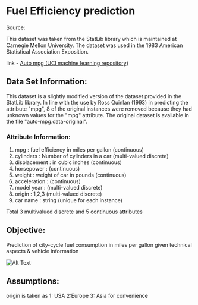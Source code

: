 # Fuel Efficiency prediction

Source:

This dataset was taken from the StatLib library which is maintained at Carnegie Mellon University. The dataset was used in the 1983 American Statistical Association Exposition.

link - [Auto mpg (UCI machine learning repository)](https://archive.ics.uci.edu/ml/datasets/auto+mpg)

## Data Set Information:

This dataset is a slightly modified version of the dataset provided in the StatLib library. In line with the use by Ross Quinlan (1993) in predicting the attribute "mpg", 8 of the original instances were removed because they had unknown values for the "mpg" attribute. The original dataset is available in the file "auto-mpg.data-original".

### Attribute Information:

1. mpg : fuel efficiency in miles per gallon (continuous)
2. cylinders : Number of cylinders in a car (multi-valued discrete)
3. displacement : in cubic inches (continuous)
4. horsepower : (continuous)
5. weight : weight of car in pounds (continuous)
6. acceleration : (continuous)
7. model year : (multi-valued discrete)
8. origin : 1,2,3 (multi-valued discrete)
9. car name : string (unique for each instance)

Total 3 multivalued discrete and 5 continuous attributes

## Objective:
Prediction of city-cycle fuel consumption in miles per gallon given technical aspects & vehicle information 

![Alt Text](https://i.imgur.com/JSiYFsw.gif)

## Assumptions:
origin is taken as 1: USA 2:Europe 3: Asia for convenience



